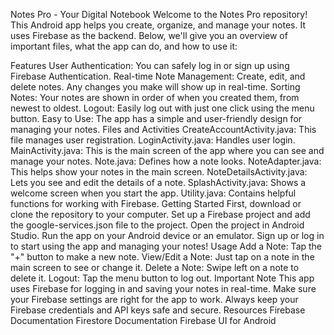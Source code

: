 Notes Pro - Your Digital Notebook
Welcome to the Notes Pro repository! This Android app helps you create, organize, and manage your notes. It uses Firebase as the backend. Below, we'll give you an overview of important files, what the app can do, and how to use it:

Features
User Authentication: You can safely log in or sign up using Firebase Authentication.
Real-time Note Management: Create, edit, and delete notes. Any changes you make will show up in real-time.
Sorting Notes: Your notes are shown in order of when you created them, from newest to oldest.
Logout: Easily log out with just one click using the menu button.
Easy to Use: The app has a simple and user-friendly design for managing your notes.
Files and Activities
CreateAccountActivity.java: This file manages user registration.
LoginActivity.java: Handles user login.
MainActivity.java: This is the main screen of the app where you can see and manage your notes.
Note.java: Defines how a note looks.
NoteAdapter.java: This helps show your notes in the main screen.
NoteDetailsActivity.java: Lets you see and edit the details of a note.
SplashActivity.java: Shows a welcome screen when you start the app.
Utility.java: Contains helpful functions for working with Firebase.
Getting Started
First, download or clone the repository to your computer.
Set up a Firebase project and add the google-services.json file to the project.
Open the project in Android Studio.
Run the app on your Android device or an emulator.
Sign up or log in to start using the app and managing your notes!
Usage
Add a Note: Tap the "+" button to make a new note.
View/Edit a Note: Just tap on a note in the main screen to see or change it.
Delete a Note: Swipe left on a note to delete it.
Logout: Tap the menu button to log out.
Important Note
This app uses Firebase for logging in and saving your notes in real-time.
Make sure your Firebase settings are right for the app to work.
Always keep your Firebase credentials and API keys safe and secure.
Resources
Firebase Documentation
Firestore Documentation
Firebase UI for Android
